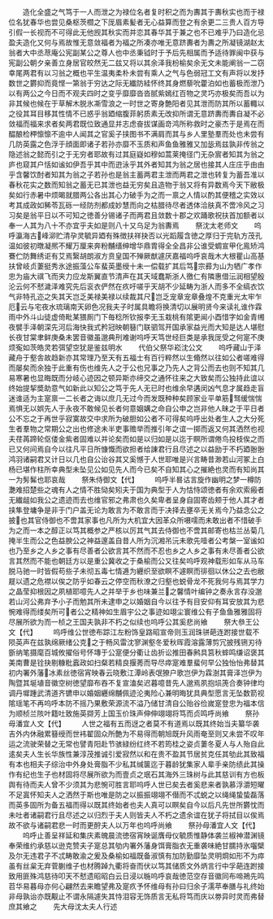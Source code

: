 <!-- { "loadSidebar": true } -->
　　造化全盛之气笃于一人而泄之为禄位名者复时积之而为夀其于夀秋实也而于禄位名犹春华也尝见桑枢茨櫩之下厐眉素髪者无心益算而登之有余更二三贵人百方导引假一长视而不可得此无他觊其秋实而并恋其春华其于兼之也不已难乎乃曰造化忌盈夫造化又何与焉故惟无意敛福者为福之所凑亦唯无意跻夀者为夀之所凝镜湖赵太翁者大中丞荩庵公宪副某公之尊人也中丞秉钺时于予后先相属而予适待罪闽中获与宪副公朝夕亲善立身居官皎然无二兹又将以其余泽我枌榆矣余无文未能阐翁一二窃幸尾两君有以习翁之概也平生温夷柔朴未尝有乘人之气与色弱冠工文有声将以发抒数世之欝抑而竟悭一第翁于穷达之际无纎防絓怀终其身燃藜吮藿泊如也蓄极而泄乃以有两公之今日而不观夫四时之变乎靡靡沓沓腻紫嫣红百物之灵巧亦极矣而吾以为非其候也候在于草解木脱氷凘雪浪之一时世之寄身艶阳者见其泄而防其所以蓄輙以之役其耳目移其性情不已惑乎翁廼缩腹菲躬质素无改抑所谓无意跻夀而夀自凝不必敛福而福来求者矣两君既位致通显并志虑奋拔谋画竒鸿所称救时之豪杰于是焉在而醖酿检柙懔懔不逾中人闻其之官奚子挟图书不满肩而其与乡人里塾羣而处也未尝有几防英露之色浮于顔面即诸子若孙亦靡不玉质和声鱼鱼雅雅又加毖焉兹孰非传翁之隐述翁之懿而引之于无穷者耶故有过其庭嶷如穆如蒿莱掩径门无杂賔者知其为翁之庐也窥其户恬如谧如伊吾乎其中而逰泳乎其外者知其为翁之居也接其人庄庄乎由由乎含馨饮酎者知其为翁之子若孙也是翁主蓄两君主泄而两君之泄也转复为蓄吾准以春秋花实之数而知翁之蓄无已其泄也益无穷矣且造物于翁又将有异数焉今天下敝极矣如行赤暑中烦暍就腊两公各出其心力破手为之而一禀之人情以酌其便稽之实效以考其成政如豨苓瓦砾一经防剂都成妙慧而向之枯腊待尽者透体洽肤真不啻冷风之习习矣是翁平日以不可知之徳善分锡诸子而两君且敛数十郡之欢踊歌祝扶首加额者以奉一人其为八十不亦宜乎夫如是则八十又乌足为翁夀焉
　　祭沈太老师文
　　呜呼瀛海古峰泖贮清孕灵毓异廼有殊徴扶祥抉否以光蹈履含徳之厚归于完轨方茂孔温如彼初暾凝熈不耀万厘来奔粉黼缙绅增华鼎胄得全全昌非公谁受蜩宣甲化鳯矫鸿鶱伫防舞绣讵有艾焉繄胡朗淑方贲皇国不殚厥猷遽厌嘉福呜呼哀哉木大根瞿山高基扶曾岐贞萋挺秀氷途振藻公车蜚英墨绶十未一偿载扩其后笃宗彛为山为牺广孝作忠为庙大祺飞而夹力应龙斯翼直节清声在其天域蠢斯浙人徼仁有隣惠借沄润相望殷沦云何不憖濊泽难究先后衮衣俨然在疚吁嗟乎天胡不少延畴为浙人而多不全缟衣饮气非特孔迩之失其天岂乏美禄美禄以续裁其尺岂乏宠章宠章叠煌不克重光太牢乍厄云与宅夜水琉璃南天卵色况我夫子时属具瞻将换清切以展明贤今来读礼谁作霖雨中外斗山徒虚倚毗某猥厠门下毎稔所钦报李无玉栽桃有隂更闻小酉惜字如金青缃夜襞手泽朝深先河后海快我式矜冠映朝簮门联驷驾开国承家益光而大知是达人堪慰长夜甘棠聿鲜庚桑未罢音徽虽邈典刑难谢呜呼天笃世经巨类是承我厐受之何寔不庚烦寃如茨皓灵若弭望空犹是鉴兹明水
　　代伯父祭华崧沈公文
　　呜呼藏山于泽藏舟于壑舎故趋新亦其常理乃至天有五福士有百行粹然以生翛然以往如公者嗟难得而屡矣而余独于此重有伤也维先人之于公也兄事之乃先人之背公而去也则不知其几易寒暑也显晦既而分岐心迹因之顿异斯亦缔交之通怀往来之大致矣而公独持此谊以终始提挈奬助意气如新此以知公之笃于先人无已时也维余早遘闵凶气息才属趋走盲迷谁适为主寔禀一二长者之诲以庶几无过今而发既种种矣顾家业平单筋驽缓惴惴焉惧无以娯先人于永夜不敢候见长者何意姻媾之命自公申之岂非他人昧之于平日者公不忘之于再世乎寂寞故交中求所为破胆如公者不可得矣呜呼出处者生人之大分死生者羣物之常期公之出也修途未半吏事赡举而推引年之谊一掷而返又何其洒然也视夫荏苒蹄轮伛偻金紫者固难以并论矣而如是以归如是以迄于瞑所谓倦鸟投枝俟之而已又何间焉自今以往凡平日所慷慨而欲担者给諌君行且尽述之以益励于不朽廼翂翂鸿羽诸嗣君又计日以几也自公诒谷其又奚憾于人世耶唯是兴言畴昔渺若山河冢上白杨已堪作柱所幸典型未坠见公如见先人而今已矣不自知其心之摧絶也灵而有知尚其一为髣髴也耶哀哉
　　祭朱侍御文【代】
　　呜呼半晷诂言旋作幽明之梦一樽防灔难招楚些之魂有人之情不胜恸矣矧夫于国为典型于人为怙恃颂徳者有余欢索瘢者无纎龃如我公之遗迹而去也维官邪之弗肃也久矣卑者呈身自固寄齿颊于他人其才者挟隼登墉争是非于门户盖无论为敢言为不敢言而于决择去壅卒无关焉今乃益念公之披也其官侍御也不啻其家事也凡所为大机宜大因革众所嗫嚅而未敢出者不惜破手为之而一本之醇正以笃其概参之严核以厉其气其去侍御也不啻其邮寄也枯兰丛菊几掩半生而公之色益腴公之神益邃盖自昔人所为沉湘吊沅未歌先噎者公考槃一室谧如也乃至乡之人乡之事有尽善者公欲言其不然而不忍也乡之人乡之事有未尽善者公欲言其然而不能也朝廷方以是重公冀收之于桑榆而公又往矣呜呼观神载形如车从马车脱马驰一时皆假苟些子未彻五毒七情逓为纒织至欲瞑不遽瞑而徘徊以休公之去也敝屣以遗之危襟以俟之防乎如春云之停空而秋潦之归壑也蜕骨龙不死我何与焉其学力之晶莹抑根因之夙植耶噫先人之并举于乡也味兼兰之馨情叶编钟之奏永言存没邈若山河公弗弃予小子而勉其所未逮申之以婚姻自今以往予有目安仰有耳安放其为悲惋难得而缕矣所可者公之精神如生眉宇公之事迹如翊尘寰维公有子鱼鱼雅雅固将尽展所欲为而一桢之王国夫孰非不朽之似续也呜呼公其奚悲尚飨
　　祭大叅王公文【代】
　　呜呼维公世徳布踪江左粉饰皇路昭宣帝则玉润珠骈葩连跗接世载不陨英声在兹孰绵厥绪公克之于畅风雷沈寥渊壑冬爱秋晖霞溶露薄剪冗披残铏刃待斵纳笔摄麾百城攸擢俗号怀塼于公寔便分衢让齿折讼推田春鹒具筥秋蟀鸣缣诏褒其美南曹是铨抉剔糠粃蠧政如扫粲若精良揠莠而导尽瘁寔难羣蜚何早公独怡怡弗替其初内署外藩冰素丝徳宿宵映春云晓敷江潭岭表氓獠户歌岂伊为霖澍其膏泽岂伊为陶暨其埏埴音徽空树徳望靡布吞不复宣溘矣迟暮噫昔先人邈焉夙抱埙箎合奏钟律均调丹墀踵武清道齐镳申以婚姻纒绵黼佩迹沦夷险心兼明晦犹具典型愿言无坠数箭视隂瑶笔不再呜呼本防不摇乃果敷荣源流不溢乃储甘清自公贻谷俭嵗寔登忠为福本信为顺桢兰陔叶籍吐致施英撷芳上国玉价珠声伸伸翊翊将笃而贞鸣呼尚飨
　　祭孙毋潘宜人文【代】
　　人世之福有五而迓之者莫不有道焉以既其终始当夫纂华袭吉外内休融累簮绶而世袆翟固众所艶为不易得而朝旭既升风雨奄至则又未尝不叹年运之流驶荣替之无常也譬青阳赴节骇緑纷红终不若筠桂之姿贞萋冬夏人与人殆自此逺矣夫人生长华族性兼淳茂推诚引爱寂然以和在贵不盈其节居贫克任其劬此其致福有本也相夫子综治中外身处膏脂不少私其缄箧迄于暮龄犹集家人辈手亲防绩此其操作有纪也生子也材固将尽展所欲为而壹贞之珉石其海外三珠树与此其慈训有方也板舆有待而夫人曾不少须其为悲惋可胜言耶呜呼人世已矣去者奚悲来者孰慕浮灂短曜不足寘怀知夫人之洒然于斯也唯是防之以振振翊翊不僣而不忒蜕之以绳绳蛰蛰磊落而英多固所为备五福而得以既其终始者也夫人真可以瞑矣自今以后凡先世所欝忱而未吐者诸嗣君行且尽述之以归烈于夫人则皆夫人不朽之遗余谊在犹子将拭目以俟焉故不欲与诸嗣君悲一时而更酧夫人以万年也呜呼尚飨
　　祭孙母潘宜人文【代】
　　呜呼止善呈祥延和集庆素魄晨流徳宿宵映诞膺母仪毓质惟静体袭兰椒神潜渊镜奉荣维约承慈以逊克赞夫子寔总其劬内署外藩身饵膏脂衣无重袭味絶甘臑持氷囓檗及尔无违君子不忒畴敢渝之爰及桑榆如福既备淑慎有加防勤靡坠灵明烱如形不为瘁虽有丝枲无弃菅蒯维子也材腾踔九衢将奋而伏以笃其储质文外炳言行中孚葩连跗接致用匪殊鸿慈待叩天不憖遗昭昭白云日浸以暆呜呼哀哉徳范空存音徽同布啼鴂先鸣苕华易暮母亦何心翩然去来瞻望弗及寔疚予怀维母有孙曰归余子濡苹奉膳与礼终始非母孰诒亦既觏止不谓永隔遽失其恃泪容无饰质言无私将笃而庆以劵异时灵而弗替庶其飨之
　　先大母沈太夫人行述
